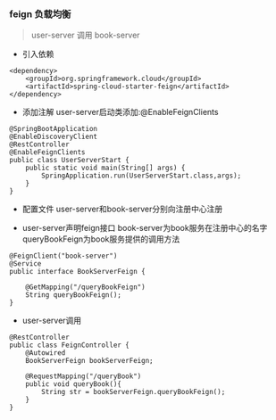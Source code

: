 ### feign 负载均衡
> user-server 调用 book-server

* 引入依赖
```
<dependency>
    <groupId>org.springframework.cloud</groupId>
    <artifactId>spring-cloud-starter-feign</artifactId>
</dependency>
```

* 添加注解 user-server启动类添加:@EnableFeignClients
```
@SpringBootApplication
@EnableDiscoveryClient
@RestController
@EnableFeignClients
public class UserServerStart {
    public static void main(String[] args) {
        SpringApplication.run(UserServerStart.class,args);
    }
}
```

* 配置文件 user-server和book-server分别向注册中心注册

* user-server声明feign接口 book-server为book服务在注册中心的名字 queryBookFeign为book服务提供的调用方法
```
@FeignClient("book-server")
@Service
public interface BookServerFeign {

    @GetMapping("/queryBookFeign")
    String queryBookFeign();
}
```

* user-server调用  
```
@RestController
public class FeignController {
    @Autowired
    BookServerFeign bookServerFeign;
    
    @RequestMapping("/queryBook")
    public void queryBook(){
        String str = bookServerFeign.queryBookFeign();
    }
}
```
